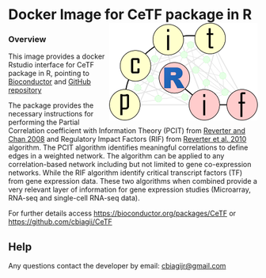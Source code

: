 # Docker Image for CeTF package in R <img src="logo.png" align="right" width="300" />

### Overview
This image provides a docker Rstudio interface for CeTF package in R, pointing to [Bioconductor](https://bioconductor.org/packages/CeTF) and [GitHub repository](https://github.com/cbiagii/CeTF)

The package provides the necessary instructions for performing the Partial Correlation coefficient with Information Theory (PCIT) from [Reverter and Chan 2008](https://doi.org/10.1093/bioinformatics/btn482) and Regulatory Impact Factors (RIF) from [Reverter et al. 2010](https://doi.org/10.1093/bioinformatics/btq051) algorithm. The PCIT algorithm identifies meaningful correlations to define edges in a weighted network. The algorithm can be applied to any correlation-based network including but not limited to gene co-expression networks. While the RIF algorithm identify critical transcript factors (TF) from gene expression data. These two algorithms when combined provide a very relevant layer of information for gene expression studies (Microarray, RNA-seq and single-cell RNA-seq data).

For further details access https://bioconductor.org/packages/CeTF or https://github.com/cbiagii/CeTF

## Help
<p>Any questions contact the developer by email: <a href="#">cbiagijr@gmail.com</a></p>
